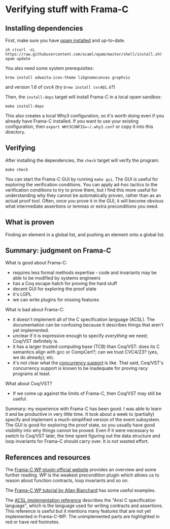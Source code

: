 # Verifying stuff with Frama-C

## Installing dependencies
First, make sure you have [opam installed](https://opam.ocaml.org/doc/Install.html) and up-to-date.
```
sh <(curl -sL https://raw.githubusercontent.com/ocaml/opam/master/shell/install.sh)
opam update
```

You also need some system prerequisites:
```
brew install adwaita-icon-theme libgnomecanvas graphviz
```
and version 1.6 of cvc4 (try `brew install cvc4@1.6`?)

Then, the `install-deps` target will install Frama-C in a local opam sandbox:
```
make install-deps
```

This also creates a local Why3 configuration, so it's worth doing even if you already have Frama-C installed. If you want to use your existing configuration, then `export WHY3CONFIG=~/.why3.conf` or copy it into this directory.

## Verifying
After installing the dependencies, the `check` target will verify the program:
```
make check
```

You can start the Frama-C GUI by running `make gui`.
The GUI is useful for exploring the verification conditions.
You can apply ad-hoc tactics to the verification conditions to try to prove them, but I find this more useful for understanding why they cannot be automatically proven, rather than as an actual proof tool.
Often, once you prove it in the GUI, it will become obvious what intermediate assertions or lemmas or extra preconditions you need.


## What is proven

Finding an element in a global list, and pushing an element onto a global list.

## Summary: judgment on Frama-C

What is good about Frama-C:
* requires less formal methods expertise - code and invariants may be able to be modified by systems engineers
* has a Coq escape hatch for proving the hard stuff
* decent GUI for exploring the proof state
* it's LGPL
* we can write plugins for missing features

What is bad about Frama-C:
* it doesn't implement all of the C specification language (ACSL). The documentation can be confusing because it describes things that aren't yet implemented.
* unclear if it is expressive enough to specify _everything_ we need; Coq/VST definitely is.
* it has a larger trusted computing base (TCB) than Coq/VST: does its C semantics align with gcc or CompCert?; can we trust CVC4/Z3? (yes, we do already); etc.
* it's not clear what the [concurrency support](https://frama-c.com/fc-plugins/conc2seq.html) is like. That said, Coq/VST's concurrency support is known to be inadequate for proving racy programs at least.

What about Coq/VST?
* If we come up against the limits of Frama-C, then Coq/VST may still be useful.

Summary:
my experience with Frama-C has been good.
I was able to learn it and be productive in very little time.
It took about a week to (partially) specify and implement a much-simplified version of the event subsystem.
The GUI is good for exploring the proof state, so you usually have good visibility into why things cannot be proved.
Even if it were necessary to switch to Coq/VST later, the time spent figuring out the data structure and loop invariants for Frama-C should carry over. It is not wasted effort.

## References and resources

The [Frama-C WP plugin official website](https://frama-c.com/fc-plugins/wp.html) provides an overview and some further reading.
WP is the weakest precondition plugin which allows us to reason about function contracts, loop invariants and so on.

The [Frama-C WP tutorial by Allan Blanchard](https://allan-blanchard.fr/publis/frama-c-wp-tutorial-en.pdf) has some useful examples.

The [ACSL implementation reference](https://frama-c.com/download/frama-c-acsl-implementation.pdf) describes the "Ansi C specification language", which is the language used for writing contracts and assertions.
This reference is useful but it mentions many features that are not yet implemented in Frama-C-WP.
The unimplemented parts are highlighted in red or have red footnotes.

